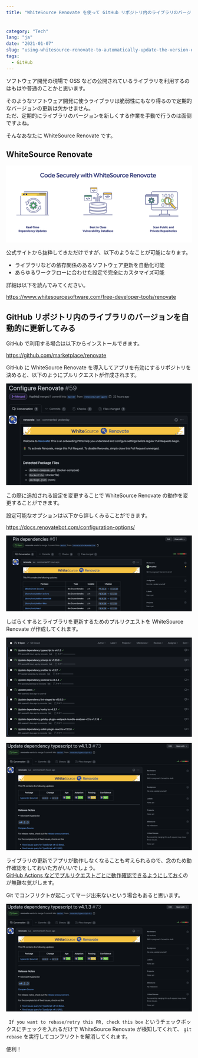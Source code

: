 ```yaml
---
title: "WhiteSource Renovate を使って GitHub リポジトリ内のライブラリのバージョンを自動的に更新する"


category: "Tech"
lang: "ja"
date: "2021-01-07"
slug: "using-whitesource-renovate-to-automatically-update-the-version-of-a-library-in-a-github-repository"
tags:
  - GitHub
---
```


ソフトウェア開発の現場で OSS などの公開されているライブラリを利用するのはもはや普通のことかと思います。

そのようなソフトウェア開発に使うライブラリは脆弱性にもなり得るので定期的なバージョンの更新は欠かせません。  
ただ、定期的にライブラリのバージョンを新しくする作業を手動で行うのは面倒ですよね。

そんなあなたに WhiteSource Renovate です。

## WhiteSource Renovate

![WhiteSource Renovate](WhiteSource_Renovate.png)

公式サイトから抜粋してきただけですが、以下のようなことが可能になります。

- ライブラリなどの依存関係のあるソフトウェア更新を自動化可能
- あらゆるワークフローに合わせた設定で完全にカスタマイズ可能

詳細は以下を読んでみてください。

https://www.whitesourcesoftware.com/free-developer-tools/renovate

## GitHub リポジトリ内のライブラリのバージョンを自動的に更新してみる

GitHub で利用する場合は以下からインストールできます。

https://github.com/marketplace/renovate

GitHub に WhiteSource Renovate を導入してアプリを有効にするリポジトリを決めると、以下のようにプルリクエストが作成されます。

![Configure Renovate](Configure_Renovate.png)

この際に追加される設定を変更することで WhiteSource Renovate の動作を変更することができます。

設定可能なオプションは以下から詳しくみることができます。

https://docs.renovatebot.com/configuration-options/

![Pin dependecies](Pin_dependecies.png)

しばらくするとライブラリを更新するためのプルリクエストを WhiteSource Renovate が作成してくれます。

![bot make PR](renovate_bot_make_PR_1.png)

![bot make PR](renovate_bot_make_PR_2.png)

ライブラリの更新でアプリが動作しなくなることも考えられるので、念のため動作確認をしておいた方がいいでしょう。  
[GitHub Actions などでプルリクエストごとに動作確認できるようにしておく](/use-github-actions-to-check-build-is-passed-for-each-pr)のが無難な気がします。

Git でコンフリクトが起こってマージ出来ないという場合もあると思います。

![bot make PR](renovate_bot_make_PR_2.png)

` If you want to rebase/retry this PR, check this box` というチェックボックスにチェックを入れるだけで WhiteSource Renovate が検知してくれて、 `git rebase` を実行してコンフリクトを解消してくれます。

便利！
